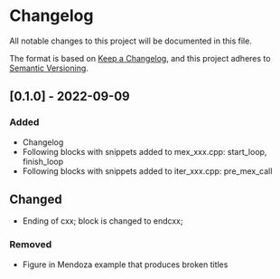 # Changelog

All notable changes to this project will be documented in this file.

The format is based on [Keep a Changelog](https://keepachangelog.com/en/1.0.0/),
and this project adheres to [Semantic Versioning](https://semver.org/spec/v2.0.0.html).

## [0.1.0] - 2022-09-09

### Added

- Changelog
- Following blocks with snippets added to mex_xxx.cpp: start_loop, finish_loop
- Following blocks with snippets added to iter_xxx.cpp: pre_mex_call

## Changed

- Ending of cxx; block is changed to endcxx;

### Removed

- Figure in Mendoza example that produces broken titles
